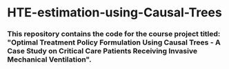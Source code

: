 # HTE-estimation-using-Causal-Trees
### This repository contains the code for the course project titled: "Optimal Treatment Policy Formulation Using Causal Trees - A Case Study on Critical Care Patients Receiving Invasive Mechanical Ventilation". 

